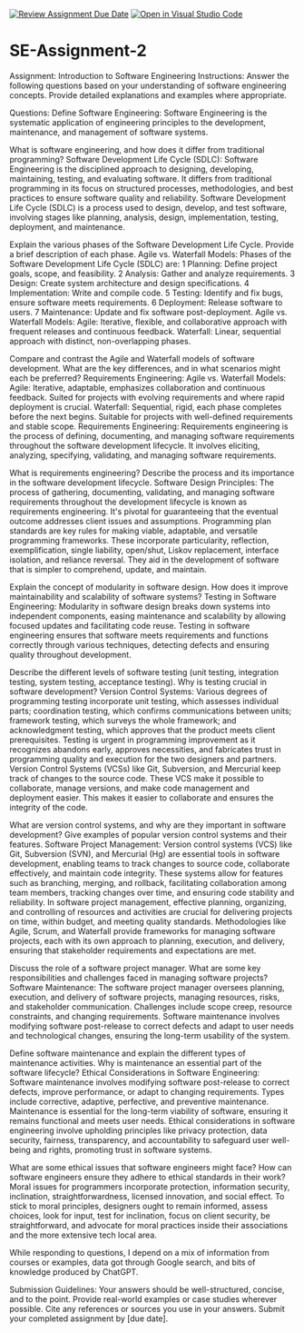 [![Review Assignment Due Date](https://classroom.github.com/assets/deadline-readme-button-24ddc0f5d75046c5622901739e7c5dd533143b0c8e959d652212380cedb1ea36.svg)](https://classroom.github.com/a/-ucQIGTc)
[![Open in Visual Studio Code](https://classroom.github.com/assets/open-in-vscode-718a45dd9cf7e7f842a935f5ebbe5719a5e09af4491e668f4dbf3b35d5cca122.svg)](https://classroom.github.com/online_ide?assignment_repo_id=15241704&assignment_repo_type=AssignmentRepo)
# SE-Assignment-2
Assignment: Introduction to Software Engineering
Instructions:
Answer the following questions based on your understanding of software engineering concepts. Provide detailed explanations and examples where appropriate.

Questions:
Define Software Engineering:
Software Engineering is the systematic application of engineering principles to the development, maintenance, and management of software systems.

What is software engineering, and how does it differ from traditional programming?
Software Development Life Cycle (SDLC):
Software Engineering is the disciplined approach to designing, developing, maintaining, testing, and evaluating software. It differs from traditional programming in its focus on structured processes, methodologies, and best practices to ensure software quality and reliability.
Software Development Life Cycle (SDLC) is a process used to design, develop, and test software, involving stages like planning, analysis, design, implementation, testing, deployment, and maintenance.

Explain the various phases of the Software Development Life Cycle. Provide a brief description of each phase.
Agile vs. Waterfall Models:
Phases of the Software Development Life Cycle (SDLC) are:
1 Planning: Define project goals, scope, and feasibility.
2 Analysis: Gather and analyze requirements.
3 Design: Create system architecture and design specifications.
4 Implementation: Write and compile code.
5 Testing: Identify and fix bugs, ensure software meets requirements.
6 Deployment: Release software to users.
7 Maintenance: Update and fix software post-deployment.
Agile vs. Waterfall Models:
Agile: Iterative, flexible, and collaborative approach with frequent releases and continuous feedback.
Waterfall: Linear, sequential approach with distinct, non-overlapping phases.

Compare and contrast the Agile and Waterfall models of software development. What are the key differences, and in what scenarios might each be preferred?
Requirements Engineering:
Agile vs. Waterfall Models:
Agile: Iterative, adaptable, emphasizes collaboration and continuous feedback. Suited for projects with evolving requirements and where rapid deployment is crucial.
Waterfall: Sequential, rigid, each phase completes before the next begins. Suitable for projects with well-defined requirements and stable scope.
Requirements Engineering:
Requirements engineering is the process of defining, documenting, and managing software requirements throughout the software development lifecycle. It involves eliciting, analyzing, specifying, validating, and managing software requirements.

What is requirements engineering? Describe the process and its importance in the software development lifecycle.
Software Design Principles:
The process of gathering, documenting, validating, and managing software requirements throughout the development lifecycle is known as requirements engineering. It's pivotal for guaranteeing that the eventual outcome addresses client issues and assumptions. Programming plan standards are key rules for making viable, adaptable, and versatile programming frameworks. These incorporate particularity, reflection, exemplification, single liability, open/shut, Liskov replacement, interface isolation, and reliance reversal. They aid in the development of software that is simpler to comprehend, update, and maintain.

Explain the concept of modularity in software design. How does it improve maintainability and scalability of software systems?
Testing in Software Engineering:
Modularity in software design breaks down systems into independent components, easing maintenance and scalability by allowing focused updates and facilitating code reuse. Testing in software engineering ensures that software meets requirements and functions correctly through various techniques, detecting defects and ensuring quality throughout development.

Describe the different levels of software testing (unit testing, integration testing, system testing, acceptance testing). Why is testing crucial in software development?
Version Control Systems:
Various degrees of programming testing incorporate unit testing, which assesses individual parts; coordination testing, which confirms communications between units; framework testing, which surveys the whole framework; and acknowledgment testing, which approves that the product meets client prerequisites. Testing is urgent in programming improvement as it recognizes abandons early, approves necessities, and fabricates trust in programming quality and execution for the two designers and partners. Version Control Systems (VCSs) like Git, Subversion, and Mercurial keep track of changes to the source code. These VCS make it possible to collaborate, manage versions, and make code management and deployment easier. This makes it easier to collaborate and ensures the integrity of the code.

What are version control systems, and why are they important in software development? Give examples of popular version control systems and their features.
Software Project Management:
Version control systems (VCS) like Git, Subversion (SVN), and Mercurial (Hg) are essential tools in software development, enabling teams to track changes to source code, collaborate effectively, and maintain code integrity. These systems allow for features such as branching, merging, and rollback, facilitating collaboration among team members, tracking changes over time, and ensuring code stability and reliability. In software project management, effective planning, organizing, and controlling of resources and activities are crucial for delivering projects on time, within budget, and meeting quality standards. Methodologies like Agile, Scrum, and Waterfall provide frameworks for managing software projects, each with its own approach to planning, execution, and delivery, ensuring that stakeholder requirements and expectations are met.

Discuss the role of a software project manager. What are some key responsibilities and challenges faced in managing software projects?
Software Maintenance:
The software project manager oversees planning, execution, and delivery of software projects, managing resources, risks, and stakeholder communication. Challenges include scope creep, resource constraints, and changing requirements. Software maintenance involves modifying software post-release to correct defects and adapt to user needs and technological changes, ensuring the long-term usability of the system.

Define software maintenance and explain the different types of maintenance activities. Why is maintenance an essential part of the software lifecycle?
Ethical Considerations in Software Engineering:
Software maintenance involves modifying software post-release to correct defects, improve performance, or adapt to changing requirements. Types include corrective, adaptive, perfective, and preventive maintenance. Maintenance is essential for the long-term viability of software, ensuring it remains functional and meets user needs. Ethical considerations in software engineering involve upholding principles like privacy protection, data security, fairness, transparency, and accountability to safeguard user well-being and rights, promoting trust in software systems.

What are some ethical issues that software engineers might face? How can software engineers ensure they adhere to ethical standards in their work?
Moral issues for programmers incorporate protection, information security, inclination, straightforwardness, licensed innovation, and social effect. To stick to moral principles, designers ought to remain informed, assess choices, look for input, test for inclination, focus on client security, be straightforward, and advocate for moral practices inside their associations and the more extensive tech local area.

While responding to questions, I depend on a mix of information from courses or examples, data got through Google search, and bits of knowledge produced by ChatGPT.

Submission Guidelines:
Your answers should be well-structured, concise, and to the point.
Provide real-world examples or case studies wherever possible.
Cite any references or sources you use in your answers.
Submit your completed assignment by [due date].
